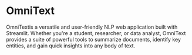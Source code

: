 # OmniText
OmniTextis a versatile and user-friendly NLP web application built with Streamlit. Whether you're a student, researcher, or data analyst, OmniText provides a suite of powerful tools to summarize documents, identify key entities, and gain quick insights into any body of text.
